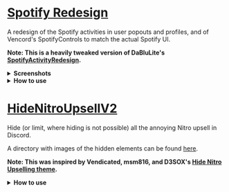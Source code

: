 # [Spotify Redesign](https://github.com/tom22k/discord-css/blob/main/Themes/SpotifyRedesignV2.css)
A redesign of the Spotify activities in user popouts and profiles, and of Vencord's SpotifyControls to match the actual Spotify UI.

**Note: This is a heavily tweaked version of DaBluLite's [SpotifyActivityRedesign](https://github.com/DaBluLite/css-snippets/tree/master/SpotifyActivityRedesign).**

<details> <summary><b>Screenshots</b></summary>

![image](https://github.com/tom22k/css-snippets/assets/143504320/d3248a8b-1368-4cf3-acf0-55f3380d9e8b)

![image](https://github.com/user-attachments/assets/2e1a5f03-cdf0-4d71-bc78-c65639bc1bd0)

![image](https://github.com/tom22k/css-snippets/assets/143504320/81f261f2-7888-4d32-832d-74b145775dcc)

![image](https://github.com/tom22k/css-snippets/assets/143504320/4ac052da-fefa-42a1-994b-8bf7cdf9bd5c)

</details>

<details> <summary><b>How to use</b></summary>
  
Copy link to paste in online themes:
```
https://raw.githubusercontent.com/tom22k/discord-css/main/Themes/SpotifyRedesignV2.css
```

Importing in quick CSS:
```css
@import url("https://raw.githubusercontent.com/tom22k/discord-css/main/Themes/SpotifyRedesignV2.css");
```

</details>

# [HideNitroUpsellV2](https://github.com/tom22k/discord-css/blob/main/Themes/HideNitroUpsellV2.css)
Hide (or limit, where hiding is not possible) all the annoying Nitro upsell in Discord.

A directory with images of the hidden elements can be found [here](https://github.com/tom22k/discord-css/blob/main/Themes/NitroUpsellDirectory/README.md).

**Note: This was inspired by Vendicated, msm816, and D3SOX's [Hide Nitro Upselling theme](https://github.com/D3SOX/complementary-discord-theme/blob/master/hide-nitro-upselling.theme.css).**

<details> <summary><b>How to use</b></summary>

Copy link to paste in online themes:
```
https://raw.githubusercontent.com/tom22k/discord-css/main/Themes/HideNitroUpsellV2.css
```

Importing in quick CSS:
```css
@import url("https://raw.githubusercontent.com/tom22k/discord-css/main/Themes/HideNitroUpsellV2.css");
```

</details>
